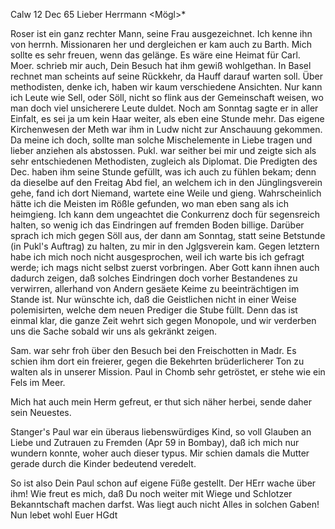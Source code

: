  Calw 12 Dec 65
Lieber Herrmann <Mögl>*

Roser ist ein ganz rechter Mann, seine Frau ausgezeichnet. Ich kenne ihn von herrnh. Missionaren her und dergleichen er kam auch zu Barth. Mich sollte es sehr freuen, wenn das gelänge. Es wäre eine Heimat für Carl. 
Moer. schrieb mir auch, Dein Besuch hat ihm gewiß wohlgethan. In Basel rechnet man scheints auf seine Rückkehr, da Hauff darauf warten soll. 
Über methodisten, denke ich, haben wir kaum verschiedene Ansichten. Nur kann ich Leute wie Sell, oder Söll, nicht so flink aus der Gemeinschaft weisen, wo man doch viel unsicherere Leute duldet. Noch am Sonntag sagte er in aller Einfalt, es sei ja um kein Haar weiter, als eben eine Stunde mehr. Das eigene Kirchenwesen der Meth war ihm in Ludw nicht zur Anschauung gekommen. Da meine ich doch, sollte man solche Mischelemente in Liebe tragen und lieber anziehen als abstossen. Pukl. war seither bei mir und zeigte sich als sehr entschiedenen Methodisten, zugleich als Diplomat. Die Predigten des Dec. haben ihm seine Stunde gefüllt, was ich auch zu fühlen bekam; denn da dieselbe auf den Freitag Abd fiel, an welchem ich in den Jünglingsverein gehe, fand ich dort Niemand, wartete eine Weile und gieng. Wahrscheinlich hätte ich die Meisten im Rößle gefunden, wo man eben sang als ich heimgieng. Ich kann dem ungeachtet die Conkurrenz doch für segensreich halten, so wenig ich das Eindringen auf fremden Boden billige. Darüber sprach ich mich gegen Söll aus, der dann am Sonntag, statt seine Betstunde (in Pukl's Auftrag) zu halten, zu mir in den Jglgsverein kam. Gegen letztern habe ich mich noch nicht ausgesprochen, weil ich warte bis ich gefragt werde; ich mags nicht selbst zuerst vorbringen. Aber Gott kann ihnen auch dadurch zeigen, daß solches Eindringen doch vorher Bestandenes zu verwirren, allerhand von Andern gesäete Keime zu beeinträchtigen im Stande ist. Nur wünschte ich, daß die Geistlichen nicht in einer Weise polemisirten, welche dem neuen Prediger die Stube füllt. Denn das ist einmal klar, die ganze Zeit wehrt sich gegen Monopole, und wir verderben uns die Sache sobald wir uns als gekränkt zeigen.

Sam. war sehr froh über den Besuch bei den Freischotten in Madr. Es schien ihm dort ein freierer, gegen die Bekehrten brüderlicherer Ton zu walten als in unserer Mission. Paul in Chomb sehr getröstet, er stehe wie ein Fels im Meer.

Mich hat auch mein Herm gefreut, er thut sich näher herbei, sende daher sein Neuestes.

Stanger's Paul war ein überaus liebenswürdiges Kind, so voll Glauben an Liebe und Zutrauen zu Fremden (Apr 59 in Bombay), daß ich mich nur wundern konnte, woher auch dieser typus. Mir schien damals die Mutter gerade durch die Kinder bedeutend veredelt.

So ist also Dein Paul schon auf eigene Füße gestellt. Der HErr wache über ihm! Wie freut es mich, daß Du noch weiter mit Wiege und Schlotzer Bekanntschaft machen darfst. Was liegt auch nicht Alles in solchen Gaben! 
 Nun lebet wohl
 Euer HGdt

